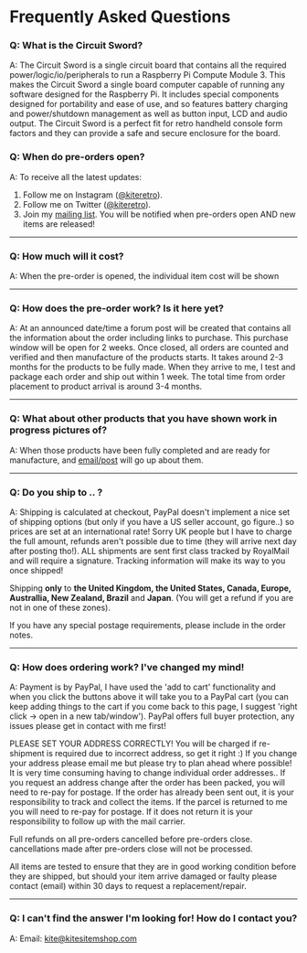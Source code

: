 # Frequently Asked Questions

### Q: What is the Circuit Sword?
A: The Circuit Sword is a single circuit board that contains all the required power/logic/io/peripherals to run a Raspberry Pi Compute Module 3. This makes the Circuit Sword a single board computer capable of running any software designed for the Raspberry Pi. It includes special components designed for portability and ease of use, and so features battery charging and power/shutdown management as well as button input, LCD and audio output. The Circuit Sword is a perfect fit for retro handheld console form factors and they can provide a safe and secure enclosure for the board.

### Q: When do pre-orders open?
A: To receive all the latest updates:
1. Follow me on Instagram ([@kiteretro](https://www.instagram.com/kiteretro/)).
2. Follow me on Twitter ([@kiteretro](https://twitter.com/kiteretro)).
3. Join my [mailing list](https://goo.gl/forms/e97uUvPOfUxPWdz82).
You will be notified when pre-orders open AND new items are released!

***
### Q: How much will it cost?
A: When the pre-order is opened, the individual item cost will be shown

***
### Q: How does the pre-order work? Is it here yet?
A: At an announced date/time a forum post will be created that contains all the information about the order including links to purchase. This purchase window will be open for 2 weeks. Once closed, all orders are counted and verified and then manufacture of the products starts. It takes around 2-3 months for the products to be fully made. When they arrive to me, I test and package each order and ship out within 1 week. The total time from order placement to product arrival is around 3-4 months.

***
### Q: What about other products that you have shown work in progress pictures of?
A: When those products have been fully completed and are ready for manufacture, and [email/post](https://github.com/kiteretro/Circuit-Sword/wiki/FAQ#q-when-will-the-next-pre-order-open) will go up about them.

***
### Q: Do you ship to .. ?
A: Shipping is calculated at checkout, PayPal doesn't implement a nice set of shipping options (but only if you have a US seller account, go figure..) so prices are set at an international rate! Sorry UK people but I have to charge the full amount, refunds aren't possible due to time (they will arrive next day after posting tho!). ALL shipments are sent first class tracked by RoyalMail and will require a signature. Tracking information will make its way to you once shipped!

Shipping **only** to **the United Kingdom, the United States, Canada, Europe, Australlia, New Zealand, Brazil** and **Japan**. (You will get a refund if you are not in one of these zones).

If you have any special postage requirements, please include in the order notes.

***
### Q: How does ordering work? I've changed my mind!
A: Payment is by PayPal, I have used the 'add to cart' functionality and when you click the buttons above it will take you to a PayPal cart (you can keep adding things to the cart if you come back to this page, I suggest 'right click -> open in a new tab/window'). PayPal offers full buyer protection, any issues please get in contact with me first!

PLEASE SET YOUR ADDRESS CORRECTLY! You will be charged if re-shipment is required due to incorrect address, so get it right :) If you change your address please email me but please try to plan ahead where possible! It is very time consuming having to change individual order addresses.. If you request an address change after the order has been packed, you will need to re-pay for postage. If the order has already been sent out, it is your responsibility to track and collect the items. If the parcel is returned to me you will need to re-pay for postage. If it does not return it is your responsibility to follow up with the mail carrier.

Full refunds on all pre-orders cancelled before pre-orders close. cancellations made after pre-orders close will not be processed.

All items are tested to ensure that they are in good working condition before they are shipped, but should your item arrive damaged or faulty please contact (email) within 30 days to request a replacement/repair.

***
### Q: I can't find the answer I'm looking for! How do I contact you?
A: Email: kite@kitesitemshop.com
